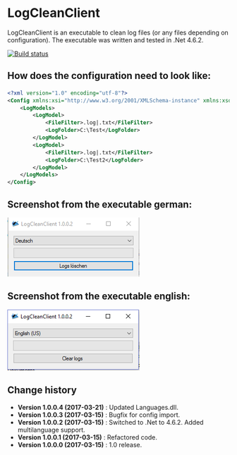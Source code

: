 LogCleanClient
====================================

LogCleanClient is an executable to clean log files (or any files depending on configuration).
The executable was written and tested in .Net 4.6.2.

[![Build status](https://ci.appveyor.com/api/projects/status/ebj1jxkl6a677uqx?svg=true)](https://ci.appveyor.com/project/SeppPenner/logcleanclient)


## How does the configuration need to look like:
```xml
<?xml version="1.0" encoding="utf-8"?>
<Config xmlns:xsi="http://www.w3.org/2001/XMLSchema-instance" xmlns:xsd="http://www.w3.org/2001/XMLSchema">
	<LogModels>
		<LogModel>
			<FileFilter>.log|.txt</FileFilter>
			<LogFolder>C:\Test</LogFolder>
		</LogModel>
		<LogModel>
			<FileFilter>.log|.txt</FileFilter>
			<LogFolder>C:\Test2</LogFolder>
		</LogModel>
	</LogModels>
</Config>
```


## Screenshot from the executable german:
![Screenshot from the executable german](https://github.com/SeppPenner/LogCleanClient/blob/master/Screenshot_DE.PNG "Screenshot from the executable german")

## Screenshot from the executable english:
![Screenshot from the executable english](https://github.com/SeppPenner/LogCleanClient/blob/master/Screenshot_EN.PNG "Screenshot from the executable english")

Change history
--------------

* **Version 1.0.0.4 (2017-03-21)** : Updated Languages.dll.
* **Version 1.0.0.3 (2017-03-15)** : Bugfix for config import.
* **Version 1.0.0.2 (2017-03-15)** : Switched to .Net to 4.6.2. Added multilanguage support.
* **Version 1.0.0.1 (2017-03-15)** : Refactored code.
* **Version 1.0.0.0 (2017-03-15)** : 1.0 release.
